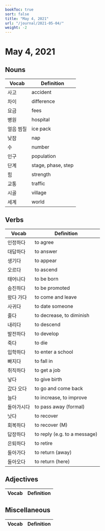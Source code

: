 ```yaml
---
bookToc: true
sort: false
title: "May 4, 2021"
url: "/journal/2021-05-04/"
weight: -2
---
```


# May 4, 2021

## Nouns

| Vocab     | Definition         |
| --------- | ------------------ |
| 사고      | accident           |
| 차이      | difference         |
| 요금      | fees               |
| 병원      | hospital           |
| 얼음 찜질 | ice pack           |
| 낮잠      | nap                |
| 수        | number             |
| 인구      | population         |
| 단계      | stage, phase, step |
| 힘        | strength           |
| 교통      | traffic            |
| 시골      | village            |
| 세계      | world              |

## Verbs

| Vocab      | Definition                   |
| ---------- | ---------------------------- |
| 인정하다   | to agree                     |
| 대답하다   | to answer                    |
| 생기다     | to appear                    |
| 오르다     | to ascend                    |
| 태어나다   | to be born                   |
| 승진하다   | to be promoted               |
| 왔다 가다  | to come and leave            |
| 사귀다     | to date someone              |
| 줄다       | to decrease, to diminish     |
| 내리다     | to descend                   |
| 발전하다   | to develop                   |
| 죽다       | to die                       |
| 입학하다   | to enter a school            |
| 빠지다     | to fall in                   |
| 취직하다   | to get a job                 |
| 낳다       | to give birth                |
| 갔다 오다  | to go and come back          |
| 늘다       | to increase, to improve      |
| 돌아가시다 | to pass away (formal)        |
| 낫다       | to recover                   |
| 회복하다   | to recover (M)               |
| 답장하다   | to reply (e.g. to a message) |
| 은퇴하다   | to retire                    |
| 돌아가다   | to return (away)             |
| 돌아오다   | to return (here)             |


## Adjectives

| Vocab | Definition |
| ----- | ---------- |


## Miscellaneous

| Vocab | Definition |
| ----- | ---------- |

